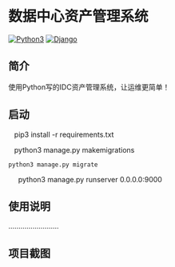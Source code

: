 # 数据中心资产管理系统

[![Python3](https://img.shields.io/badge/python-3.6-green.svg?style=plastic)](https://www.python.org/)
[![Django](https://img.shields.io/badge/django-1.11-brightgreen.svg?style=plastic)](https://www.djangoproject.com/)

## 简介
使用Python写的IDC资产管理系统，让运维更简单！

## 启动
    pip3 install -r requirements.txt  
    
    python3 manage.py makemigrations
    
    python3 manage.py migrate
   
    python3 manage.py runserver 0.0.0.0:9000  
## 使用说明
  .........................
  
## 项目截图
  





